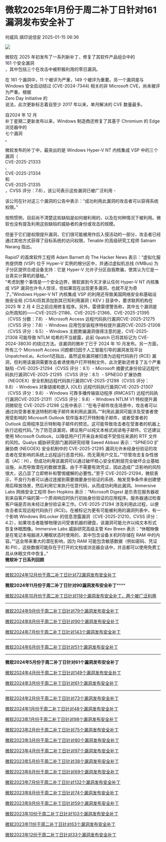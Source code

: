 #  微软2025年1月份于周二补丁日针对161漏洞发布安全补丁   
何威风  祺印说信安   2025-01-15 06:36  
  
![](https://mmbiz.qpic.cn/sz_mmbiz_png/rTibWNx9ARWl0g1bIq9uCFDcjGtpPDR5up7grQFV1nx6ZmoKDXsEaibsibYwnJfrhQD8ajPmt05ISIvSnR0s8rwdw/640?wx_fmt=png&from=appmsg "")  
  
微软在 2025 年初发布了一系列新补丁，修复了其软件产品组合中的  
161 个安全漏洞  
，其中包括三个在攻击中被积极利用的零日漏洞。  
  
在 161 个漏洞中，11 个被评为严重，149 个被评为重要。另一个漏洞是与 Windows 安全启动绕过 (CVE-2024-7344) 相关的非 Microsoft CVE，尚未被评为严重。根据  
Zero Day Initiative 的  
说法，此次更新标志着自至少 2017 年以来，单月解决的 CVE 数量最多。  
  
自2024 年 12 月  
补丁星期二更新发布以来，Windows 制造商还修复了其基于 Chromium 的 Edge 浏览器中的  
七个漏洞  
。  
  
微软发布的补丁中，最突出的是 Windows Hyper-V NT 内核集成 VSP 中的三个漏洞（  
CVE-2025-21333  
、  
CVE-2025-21334  
和  
CVE-2025-21335  
，CVSS 评分：7.8），该公司表示这些漏洞已被广泛利用 -  
  
该公司在针对这三个漏洞的公告中表示：“成功利用此漏洞的攻击者可以获得系统权限。”  
  
按照惯例，目前尚不清楚这些缺陷是如何被利用的，以及在何种情况下被利用。微软也没有提及利用这些缺陷的威胁者的身份或攻击的规模。  
  
但鉴于它们是权限提升漏洞，它们很可能被用作后入侵活动的一部分，攻击者已经通过其他方式获得了目标系统的访问权限，Tenable 的高级研究工程师 Satnam Narang 指出。  
  
Rapid7 的首席软件工程师 Adam Barnett 向 The Hacker News 表示：“虚拟化服务提供商 (VSP) 位于 Hyper-V 实例的根分区中，并通过虚拟机总线 (VMBus) 为子分区提供合成设备支持：它是 Hyper-V 允许子分区自我欺骗，使其认为它是一台真实计算机的基础。”  
“考虑到整个事情是一个安全边界，微软直到今天才承认任何 Hyper-V NT 内核集成 VSP 漏洞也许令人惊讶，但如果现在出现更多漏洞，也就不足为奇了。”Windows Hyper-V NT 内核集成 VSP 的利用还导致美国网络安全和基础设施安全局 (CISA)将其添加到其已知利用漏洞 ( KEV ) 目录中，要求联邦机构在 2025 年 2 月 4 日之前应用修复程序。另外，雷德蒙德警告称，其中五个漏洞是众所周知的——CVE-2025-21186、CVE-2025-21366、CVE-2025-21395（CVSS 分数：7.8）- Microsoft Access 远程代码执行漏洞CVE-2025-21275（CVSS 评分：7.8）- Windows 应用包安装程序特权提升漏洞CVE-2025-21308（CVSS 评分：6.5）- Windows 主题欺骗漏洞值得注意的是，CVE-2025-21308 可能导致 NTLM 哈希的不当披露，此前 0patch 已将其标记为 CVE-2024-38030 的绕过方法。该漏洞的微补丁已于 2024 年 10 月发布。另一方面，所有三个 Microsoft Access 问题都归因于人工智能引导的漏洞发现平台Unpatched.ai。Action1还指出，虽然这些漏洞被归类为远程代码执行 (RCE) 漏洞，但利用该漏洞需要攻击者诱使用户打开特制文件。此次更新还修复了五个严重缺陷 -CVE-2025-21294（CVSS 评分：8.1）- Microsoft 摘要式身份验证远程代码执行漏洞CVE-2025-21295（CVSS 评分：8.1）- SPNEGO 扩展协商（NEGOEX）安全机制远程代码执行漏洞CVE-2025-21298（CVSS 评分：9.8）- Windows 对象链接和嵌入 (OLE) 远程代码执行漏洞CVE-2025-21307（CVSS 评分：9.8）- Windows 可靠多播传输驱动程序 (RMCAST) 远程代码执行漏洞CVE-2025-21311（CVSS 评分：9.8）- Windows NTLM V1 特权提升漏洞微软在 CVE-2025-21298 公告中表示：“在电子邮件攻击场景中，攻击者可以通过向受害者发送特制的电子邮件来利用此漏洞。”“利用此漏洞可能涉及受害者使用受影响的 Microsoft Outlook 软件版本打开特制电子邮件，或者受害者的 Outlook 应用程序显示特制电子邮件的预览。这可能导致攻击者在受害者的机器上执行远程代码。”为了防范该漏洞，建议用户以纯文本格式阅读电子邮件。它还建议使用 Microsoft Outlook，以降低用户打开来自未知或不受信任来源的 RTF 文件的风险。Qualys 威胁研究部门漏洞研究经理 Saeed Abbasi 表示：“SPNEGO 扩展协商 (NEGOEX) 安全机制中的 CVE-2025-21295 漏洞允许未经身份验证的攻击者在受影响的系统上远程运行恶意代码，而无需用户交互。”“尽管攻击复杂性很高（AC：H），但成功利用该漏洞可以通过破坏核心安全机制层完全破坏企业基础设施，从而导致潜在的数据泄露。由于不需要有效凭证，因此造成广泛影响的风险很大，这凸显了立即修补和警惕缓解的必要性。”至于 CVE-2025-21294，微软表示，不良行为者可以通过连接到需要摘要身份验证的系统、触发竞争条件来创建使用后释放场景，然后利用它来执行任意代码，从而成功利用此漏洞。Immersive Labs 网络安全工程师 Ben Hopkins 表示：“Microsoft Digest 是负责在服务器收到来自客户端的第一个质询响应时执行初始身份验证的应用程序。服务器通过检查客户端是否尚未经过身份验证来工作。CVE-2025-21294 涉及利用此过程，以便攻击者实现远程代码执行 (RCE)。在被标记为更有可能被利用的漏洞列表中，有一个影响 Windows BitLocker 的信息泄露漏洞（CVE-2025-21210，CVSS 评分：4.2），如果攻击者能够物理访问受害机器的硬盘，该漏洞可能允许以纯文本形式恢复休眠图像。Immersive Labs 威胁研究高级主管 Kev Breen 表示：“休眠映像是在笔记本电脑进入睡眠状态时使用的，其中包含设备关机时存储在 RAM 中的内容。”“这会带来重大的潜在影响，因为 RAM 可能包含敏感数据（例如密码、凭证和 PII），这些数据可能存在于打开的文档或浏览器会话中，并且都可以使用免费工具从休眠文件中恢复。”  
**微软补丁日系列回顾**  
****  
  
[微软2024年12月份于周二补丁日针对72漏洞发布安全补丁](https://mp.weixin.qq.com/s?__biz=MzA5MzU5MzQzMA==&mid=2652113172&idx=1&sn=cc65dbbe46b9dba55b33562e14441b09&scene=21#wechat_redirect)  
  
  
**微软2024年11月份于周二补丁日针对90漏洞发布安全补丁******  
  
[微软2024年10月份于周二补丁日针对118个漏洞发布安全补丁，两个被广泛利用](http://mp.weixin.qq.com/s?__biz=MzA5MzU5MzQzMA==&mid=2652111569&idx=2&sn=86988cdfb7ee76b055ac801063254b9a&chksm=8bbb28e8bccca1fe8c5da4a00077c0f0231f013412d294a74b6eff9f893ff19c9b70b526b0f3&scene=21#wechat_redirect)  
****  
  
[微软2024年9月份于周二补丁日针对79个漏洞发布安全补丁](http://mp.weixin.qq.com/s?__biz=MzA5MzU5MzQzMA==&mid=2652110380&idx=1&sn=49ef976b3590b37b5503277d0b199439&chksm=8bbcd415bccb5d03daeff63e8c42230bddac315195226141d0980c9bcba0e5bf90c5b3f5c30e&scene=21#wechat_redirect)  
  
  
[微软2024年8月份于周二补丁日针对90个漏洞发布安全补丁](http://mp.weixin.qq.com/s?__biz=MzA5MzU5MzQzMA==&mid=2652109338&idx=1&sn=52b533c2ef821e718bf342edf1bfb4fe&chksm=8bbcd023bccb59358aa99905ac73070be24edc627199c264223f2f53acaac6bf912cc5185d44&scene=21#wechat_redirect)  
  
  
[微软2024年7月份于周二补丁日针对143个漏洞发布安全补丁](http://mp.weixin.qq.com/s?__biz=MzA5MzU5MzQzMA==&mid=2652108626&idx=1&sn=3dff254352fdd8f31b082b3d4bd9078e&chksm=8bbcdd6bbccb547d2889e83cd7aec66a8050b6ac8a92c68156207cb31fd2378dfd234968d7f1&scene=21#wechat_redirect)  
****  
  
[微软2024年6月份于周二补丁日针对51个漏洞发布安全补丁](http://mp.weixin.qq.com/s?__biz=MzA5MzU5MzQzMA==&mid=2652107585&idx=2&sn=d699cb1b939a877d8d758e997a710bb0&chksm=8bbcd978bccb506e6c5ad3b12157a949dc7f484173096e0833c14505df9e8d5fd94ce8ba415b&scene=21#wechat_redirect)  
****  
  
**微软2024年5月份于周二补丁日针对61个漏洞发布安全补丁**  
  
[微软2024年4月份于周二补丁日针对149个漏洞发布安全补丁](http://mp.weixin.qq.com/s?__biz=MzA5MzU5MzQzMA==&mid=2652106650&idx=1&sn=f4d9fb98776cb0c3ac1a3b74621434d2&chksm=8bbcc5a3bccb4cb5fee54a39582c2911786c2cd04c3cb83b29796c2169ba80dc616684c3e987&scene=21#wechat_redirect)  
  
  
[微软2024年3月份于周二补丁日针对61个漏洞发布安全补丁](http://mp.weixin.qq.com/s?__biz=MzA5MzU5MzQzMA==&mid=2652105630&idx=3&sn=564d21f3b78f3a83ecb663a47d21e6df&chksm=8bbcc1a7bccb48b14bd0705ce92b9b76b2cac214890316c15ef7d96421f51442b3c58f0f4785&scene=21#wechat_redirect)  
****  
  
[微软2024年2月份于周二补丁日针对73个漏洞发布安全补丁](http://mp.weixin.qq.com/s?__biz=MzA5MzU5MzQzMA==&mid=2652105051&idx=2&sn=08d24a4e565cf1983a9a170ac32322f4&chksm=8bbcc362bccb4a7495f36fd05f0e3f3d259aa81ef7ef0938a84e1b1404098215c560adef4fcf&scene=21#wechat_redirect)  
  
  
[微软2024年1月份于周二补丁日针对48个漏洞发布安全补丁](http://mp.weixin.qq.com/s?__biz=MzA5MzU5MzQzMA==&mid=2652104077&idx=1&sn=00e775d8b18878c64a541a974f9f6900&chksm=8bbccfb4bccb46a228cb8c4b2a9b6293c1e931cc5d99962b5411431f59eb98b418d8427ba67e&scene=21#wechat_redirect)  
  
  
[微软2023年1月份于周二补丁日针对98个漏洞发布安全补丁](http://mp.weixin.qq.com/s?__biz=MzA5MzU5MzQzMA==&mid=2652097971&idx=1&sn=8d6aca53093c99fb7eecc5f6ec61fa32&chksm=8bbce78abccb6e9cf69522278424d43c4cbc3b67e27d70c7612bbd456a92368f829493a70b5e&scene=21#wechat_redirect)  
  
  
[微软2023年2月份于周二补丁日针对75个漏洞发布安全补丁](http://mp.weixin.qq.com/s?__biz=MzA5MzU5MzQzMA==&mid=2652098496&idx=2&sn=f5d0880366dcb15ad2142bbd5f7caacb&chksm=8bbce5f9bccb6cefc1d69cc3327f45c25b1cc9a508be2595dda94f34730a1ea7285cca5dc50b&scene=21#wechat_redirect)  
  
  
[微软2023年3月份于周二补丁日针对80个漏洞发布安全补丁](http://mp.weixin.qq.com/s?__biz=MzA5MzU5MzQzMA==&mid=2652098832&idx=3&sn=ed178ef0b84ef588fe19a1b4994f0de8&chksm=8bbcfb29bccb723f105e1b714af495ad31dcc62d972b68cd9b76b3109392825708dfc6e5c928&scene=21#wechat_redirect)  
  
  
[微软2023年4月份于周二补丁日针对97个漏洞发布安全补丁](http://mp.weixin.qq.com/s?__biz=MzA5MzU5MzQzMA==&mid=2652099128&idx=1&sn=d16300692063a5dec9b42f7ad5bfc022&chksm=8bbcf801bccb7117fc6347c81930bc477b487ef12656a1c793d7ef999d4021c3e23713a94648&scene=21#wechat_redirect)  
  
  
[微软2023年5月份于周二补丁日针对38个漏洞发布安全补丁](http://mp.weixin.qq.com/s?__biz=MzA5MzU5MzQzMA==&mid=2652099961&idx=2&sn=bb8793c795c5fa0cf72d35d08afdb918&chksm=8bbcff40bccb76568d95daae1bdbfdc90a7efd40327d56691348132598bd33842356cd4d15e6&scene=21#wechat_redirect)  
  
  
[微软2023年6月份于周二补丁日针对69个漏洞发布安全补丁](http://mp.weixin.qq.com/s?__biz=MzA5MzU5MzQzMA==&mid=2652100192&idx=4&sn=a666f04b85155b3ec205561158c6d513&chksm=8bbcfc59bccb754fb6f9903a4fd7ff4d53561a13f0aa453701d10f1d4dd823a0a7e55c0d7741&scene=21#wechat_redirect)  
  
  
[微软2023年7月份于周二补丁日针对132个漏洞发布安全补丁](http://mp.weixin.qq.com/s?__biz=MzA5MzU5MzQzMA==&mid=2652100588&idx=1&sn=0eaf525c11c81aed0cc13f37b7cb4bb4&chksm=8bbcfdd5bccb74c34c4e523677f9bc40028c41c5ec8e9d0b210046917f9752f97755e0264be5&scene=21#wechat_redirect)  
  
  
[微软2023年8月份于周二补丁日针对74个漏洞发布安全补丁](http://mp.weixin.qq.com/s?__biz=MzA5MzU5MzQzMA==&mid=2652101058&idx=2&sn=b0b277ca5ccb12ce8b7674a7ea6d5e4e&chksm=8bbcf3fbbccb7aed14ee5eba02cf8d02a3d9bdc7f2aa1ae48f187874cc2b2399c1b691117177&scene=21#wechat_redirect)  
  
  
[微软2023年9月份于周二补丁日针对59个漏洞发布安全补丁](http://mp.weixin.qq.com/s?__biz=MzA5MzU5MzQzMA==&mid=2652101836&idx=3&sn=6abb19439dbcf1a6df86f4384f439bda&chksm=8bbcf6f5bccb7fe3c333fe22a18b8c23bc8774694261ecd2b02ea86d6ba211521b4af401cb09&scene=21#wechat_redirect)  
  
  
[微软2023年10份于周二补丁日针对103个漏洞发布安全补丁](http://mp.weixin.qq.com/s?__biz=MzA5MzU5MzQzMA==&mid=2652102158&idx=2&sn=8735223f48053ae4cfc90860b7acf092&chksm=8bbcf437bccb7d21a82d4126d25c12cd349bc03b05cbbaa5f06094863947b6be363d44bb9b20&scene=21#wechat_redirect)  
  
  
[微软2023年11份于周二补丁日针对63个漏洞发布安全补丁](http://mp.weixin.qq.com/s?__biz=MzA5MzU5MzQzMA==&mid=2652102933&idx=3&sn=7865e3470f1e380efd750e43600e8e5f&chksm=8bbccb2cbccb423ae5eb1be2ae4858c780df7d50f2173bf5dccdab296ddaef715e05cda7fb63&scene=21#wechat_redirect)  
  
  
[微软2023年12份于周二补丁日针对33个漏洞发布安全补丁](http://mp.weixin.qq.com/s?__biz=MzA5MzU5MzQzMA==&mid=2652103585&idx=2&sn=8bab2889a8055a138993c4576ed6298f&chksm=8bbcc998bccb408e82abc8b36c6443c34f8ad7f85e88efef4490c82865f6791c3ec86b9dd876&scene=21#wechat_redirect)  
  
  
